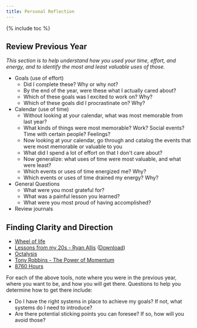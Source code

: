 ```yaml
---
title: Personal Reflection
---
```


{% include toc %}

## Review Previous Year
_This section is to help understand how you used your time, effort, and energy, and to identify the most and least valuable uses of those._

- Goals (use of effort)
  - Did I complete these? Why or why not?
  - By the end of the year, were these what I actually cared about?
  - Which of these goals was I excited to work on? Why?
  - Which of these goals did I procrastinate on? Why?
- Calendar (use of time)
  - Without looking at your calendar, what was most memorable from last year?
  - What kinds of things were most memorable? Work? Social events? Time with certain people? Feelings?
  - Now looking at your calendar, go through and catalog the events that were most memorable or valuable to you
  - What did I spend a lot of effort on that I don't care about?
  - Now generalize: what uses of time were most valuable, and what were least?
  - Which events or uses of time energized me? Why?
  - Which events or uses of time drained my energy? Why?
- General Questions
  - What were you most grateful for?
  - What was a painful lesson you learned?
  - What were you most proud of having accomplished?
- Review journals


## Finding Clarity and Direction
- [Wheel of life](http://www.startofhappiness.com/wheel-of-life-a-self-assessment-tool/)
- [Lessons from my 20s - Ryan Allis](https://www.scribd.com/doc/236446010/Lessons-From-My-20s-By-Ryan-Allis) ([Download](https://drive.google.com/file/d/1C9BVUk8ZqWNBDc69PQXNcraYrcCcTZKg/view?usp=sharing))
- [Octalysis](http://yukaichou.com/lifestyle-gamification/gamify-life-year-challenge/)
- [Tony Robbins - The Power of Momentum](https://www.tonyrobbins.com/pdfs/Momentum2006.pdf)
- [8760 Hours](https://alexvermeer.com/8760hours/)

For each of the above tools, note where you were in the previous year, where you want to be, and how you will get there. Questions to help you determine how to get there include:
- Do I have the right systems in place to achieve my goals? If not, what systems do I need to introduce?
- Are there potential sticking points you can foresee? If so, how will you avoid those?

